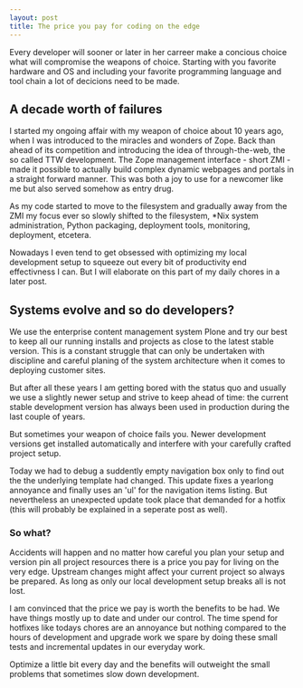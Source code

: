 ```yaml
---
layout: post
title: The price you pay for coding on the edge
---
```


Every developer will sooner or later in her carreer make a concious choice what will compromise the weapons of choice. Starting with you favorite hardware and OS and including your favorite programming language and tool chain a lot of decicions need to be made.

## A decade worth of failures

I started my ongoing affair with my weapon of choice about 10 years ago, when I was introduced to the miracles and wonders of Zope. Back than ahead of its competition and introducing the idea of through-the-web, the so called TTW development. The Zope management interface - short ZMI - made it possible to actually build complex dynamic webpages and portals in a straight forward manner. This was both a joy to use for a newcomer like me but also served somehow as entry drug.

As my code started to move to the filesystem and gradually away from the ZMI my focus ever so slowly shifted to the filesystem, *Nix system administration, Python packaging, deployment tools, monitoring, deployment, etcetera.

Nowadays I even tend to get obsessed with optimizing my local development setup to squeeze out every bit of productivity end effectivness I can. But I will elaborate on this part of
my daily chores in a later post.

## Systems evolve and so do developers?

We use the enterprise content management system Plone and try our best to keep all our running installs and projects as close to the latest stable version. This is a constant struggle that can only be undertaken with discipline and careful planing of the system architecture when it comes to deploying customer sites.

But after all these years I am getting bored with the status quo and usually we use a slightly newer setup and strive to keep ahead of time: the current stable development version has always been used in production during the last couple of years.

But sometimes your weapon of choice fails you. Newer development versions get installed automatically and interfere with your carefully crafted project setup.

Today we had to debug a suddently empty navigation box only to find out the the underlying template had changed. This update fixes a yearlong annoyance and finally uses an 'ul' for the navigation items listing. But nevertheless an unexpected update took place that demanded for a hotfix (this will probably be explained in a seperate post as well).

### So what?

Accidents will happen and no matter how careful you plan your setup and version pin all project resources there is a price you pay for living on the very edge. Upstream changes might affect your current project so always be prepared. As long as only our local development setup breaks all is not lost.

I am convinced that the price we pay is worth the benefits to be had. We have things mostly up to date and under our control. The time spend for hotfixes like todays chores are an annoyance but nothing compared to the hours of development and upgrade work we spare by doing these small tests and incremental updates in our everyday work.

Optimize a little bit every day and the benefits will outweight the small problems that sometimes slow down development.
